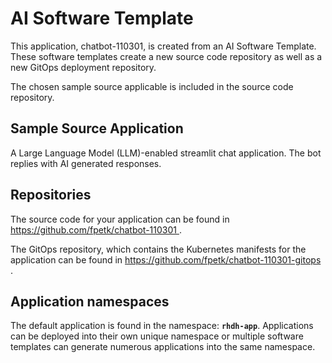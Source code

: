 # AI Software Template

This application, chatbot-110301, is created from an AI Software Template. These software templates create a new source code repository as well as a new GitOps deployment repository.

The chosen sample source applicable is included in the source code repository.

## Sample Source Application

A Large Language Model (LLM)-enabled streamlit chat application. The bot replies with AI generated responses.

## Repositories

The source code for your application can be found in [https://github.com/fpetk/chatbot-110301 ](https://github.com/fpetk/chatbot-110301 ).
 
The GitOps repository, which contains the Kubernetes manifests for the application can be found in 
[https://github.com/fpetk/chatbot-110301-gitops ](https://github.com/fpetk/chatbot-110301-gitops ). 

## Application namespaces 

The default application is found in the namespace: **`rhdh-app`**. Applications can be deployed into their own unique namespace or multiple software templates can generate numerous applications into the same namespace.